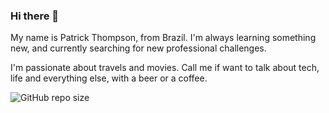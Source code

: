 ### Hi there 👋
My name is Patrick Thompson, from Brazil. I'm always learning something new, and currently searching for new professional challenges.

I'm passionate about travels and movies. Call me if want to talk about tech, life and everything else, with a beer or a coffee.

![GitHub repo size](https://img.shields.io/github/repo-size/patrickthompsonreis/patrickthompsonreis)
